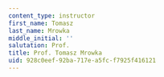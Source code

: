```yaml
---
content_type: instructor
first_name: Tomasz
last_name: Mrowka
middle_initial: ''
salutation: Prof.
title: Prof. Tomasz Mrowka
uid: 928c0eef-92ba-717e-a5fc-f7925f416121
---
```

